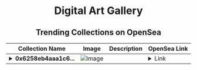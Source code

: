 <div align="center">

# Digital Art Gallery

## Trending Collections on OpenSea

| Collection Name                       | Image                                                                                     | Description                       | OpenSea Link                                                                                          |
|---------------------------------------|-------------------------------------------------------------------------------------------|-----------------------------------|--------------------------------------------------------------------------------------------------------|
| **<details><summary>0x6258eb4aaa1c6...</summary>0x6258eb4aaa1c6c1783cd902d821d19c8929973c9</details>** | ![Image](https://i.seadn.io/s/raw/files/095eb83500d141db4093edd90a7640fd.png?w=500&auto=format?w=200&auto=format) |  | <details><summary>Link</summary>[0x6258eb4aaa1c6c1783cd902d821d19c8929973c9](https://opensea.io/collection/0x6258eb4aaa1c6c1783cd902d821d19c8929973c9)</details> |

</div>